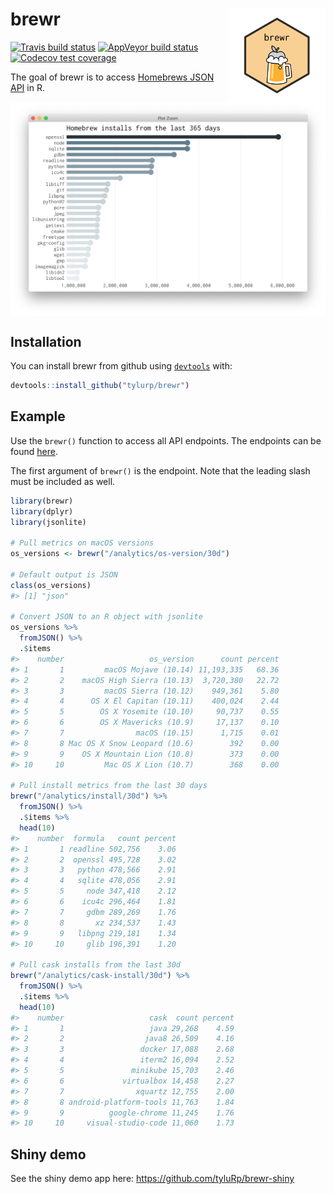 
<!-- README.md is generated from README.Rmd. Please edit that file -->

# brewr <img src="man/figures/logo.png" align="right" height=150/>

[![Travis build
status](https://travis-ci.org/tyluRp/brewr.svg?branch=master)](https://travis-ci.org/tyluRp/brewr)
[![AppVeyor build
status](https://ci.appveyor.com/api/projects/status/github/tyluRp/brewr?branch=master&svg=true)](https://ci.appveyor.com/project/tyluRp/brewr)
[![Codecov test
coverage](https://codecov.io/gh/tyluRp/brewr/branch/master/graph/badge.svg)](https://codecov.io/gh/tyluRp/brewr?branch=master)

The goal of brewr is to access [Homebrews JSON
API](https://formulae.brew.sh/docs/api/) in R.

<img src="man/figures/plot_example.png" align="center"/>

## Installation

You can install brewr from github using
[`devtools`](https://github.com/r-lib/devtools) with:

``` r
devtools::install_github("tylurp/brewr")
```

## Example

Use the `brewr()` function to access all API endpoints. The endpoints
can be found [here](https://formulae.brew.sh/analytics/).

The first argument of `brewr()` is the endpoint. Note that the leading
slash must be included as well.

``` r
library(brewr)
library(dplyr)
library(jsonlite)

# Pull metrics on macOS versions
os_versions <- brewr("/analytics/os-version/30d")

# Default output is JSON
class(os_versions)
#> [1] "json"

# Convert JSON to an R object with jsonlite
os_versions %>% 
  fromJSON() %>% 
  .$items
#>    number                   os_version      count percent
#> 1       1         macOS Mojave (10.14) 11,193,335   68.36
#> 2       2    macOS High Sierra (10.13)  3,720,380   22.72
#> 3       3         macOS Sierra (10.12)    949,361    5.80
#> 4       4      OS X El Capitan (10.11)    400,024    2.44
#> 5       5        OS X Yosemite (10.10)     90,737    0.55
#> 6       6        OS X Mavericks (10.9)     17,137    0.10
#> 7       7                macOS (10.15)      1,715    0.01
#> 8       8 Mac OS X Snow Leopard (10.6)        392    0.00
#> 9       9    OS X Mountain Lion (10.8)        373    0.00
#> 10     10         Mac OS X Lion (10.7)        368    0.00

# Pull install metrics from the last 30 days
brewr("/analytics/install/30d") %>% 
  fromJSON() %>% 
  .$items %>% 
  head(10)
#>    number  formula   count percent
#> 1       1 readline 502,756    3.06
#> 2       2  openssl 495,728    3.02
#> 3       3   python 478,566    2.91
#> 4       4   sqlite 478,056    2.91
#> 5       5     node 347,418    2.12
#> 6       6    icu4c 296,464    1.81
#> 7       7     gdbm 289,269    1.76
#> 8       8       xz 234,537    1.43
#> 9       9   libpng 219,181    1.34
#> 10     10     glib 196,391    1.20

# Pull cask installs from the last 30d
brewr("/analytics/cask-install/30d") %>% 
  fromJSON() %>% 
  .$items %>% 
  head(10)
#>    number                   cask  count percent
#> 1       1                   java 29,268    4.59
#> 2       2                  java8 26,509    4.16
#> 3       3                 docker 17,088    2.68
#> 4       4                 iterm2 16,094    2.52
#> 5       5               minikube 15,703    2.46
#> 6       6             virtualbox 14,458    2.27
#> 7       7                xquartz 12,755    2.00
#> 8       8 android-platform-tools 11,763    1.84
#> 9       9          google-chrome 11,245    1.76
#> 10     10     visual-studio-code 11,060    1.73
```

## Shiny demo

See the shiny demo app here: <https://github.com/tyluRp/brewr-shiny>
